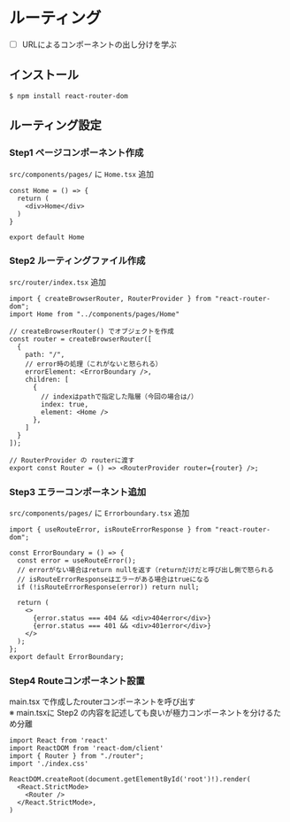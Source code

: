 # ルーティング

- [ ] URLによるコンポーネントの出し分けを学ぶ

## インストール
```$ npm install react-router-dom```

## ルーティング設定

### Step1 ページコンポーネント作成
```src/components/pages/``` に ```Home.tsx``` 追加  
```
const Home = () => {
  return (
    <div>Home</div>
  )
}

export default Home
```  

### Step2 ルーティングファイル作成
```src/router/index.tsx``` 追加
```
import { createBrowserRouter, RouterProvider } from "react-router-dom";
import Home from "../components/pages/Home"

// createBrowserRouter() でオブジェクトを作成
const router = createBrowserRouter([
  {
    path: "/",
    // error時の処理（これがないと怒られる）
    errorElement: <ErrorBoundary />,
    children: [
      {
        // indexはpathで指定した階層（今回の場合は/）
        index: true,
        element: <Home />
      },
    ]
  }
]);

// RouterProvider の routerに渡す
export const Router = () => <RouterProvider router={router} />;
```

### Step3 エラーコンポーネント追加
```src/components/pages/``` に ```Errorboundary.tsx``` 追加  
```
import { useRouteError, isRouteErrorResponse } from "react-router-dom";

const ErrorBoundary = () => {
  const error = useRouteError();
  // errorがない場合はreturn nullを返す（returnだけだと呼び出し側で怒られる
  // isRouteErrorResponseはエラーがある場合はtrueになる
  if (!isRouteErrorResponse(error)) return null;

  return (
    <>
      {error.status === 404 && <div>404error</div>}
      {error.status === 401 && <div>401error</div>}
    </>
  );
};
export default ErrorBoundary;
```

### Step4 Routeコンポーネント設置
main.tsx で作成したrouterコンポーネントを呼び出す  
※ main.tsxに Step2 の内容を記述しても良いが極力コンポーネントを分けるため分離

```
import React from 'react'
import ReactDOM from 'react-dom/client'
import { Router } from "./router";
import './index.css'

ReactDOM.createRoot(document.getElementById('root')!).render(
  <React.StrictMode>
    <Router />
  </React.StrictMode>,
)
```